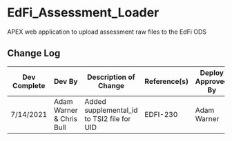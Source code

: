 # EdFi_Assessment_Loader
APEX web application to upload assessment raw files to the EdFi ODS
## Change Log
| Dev Complete | Dev By | Description of Change | Reference(s) | Deploy Approved By | Prod Complete | Prod By | 
| ------------ | ------ | --------------------- | ------------ | ------------------ | ------------- | ------- | 
|7/14/2021|Adam Warner & Chris Bull|Added supplemental_id to TSI2 file for UID|EDFI-230|Adam Warner|07/14/2021|Adam Warner|07/14/2021|Adam Warner| 
